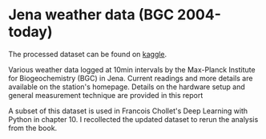 # Jena weather data (BGC 2004-today)

The processed dataset can be found on [kaggle](https://www.kaggle.com/datasets/martinelstner/jena-weather-data-bgc-2004-today).

Various weather data logged at 10min intervals by the Max-Planck Institute for Biogeochemistry (BGC) in Jena. Current readings and more details are available on the station's homepage. Details on the hardware setup and general measurement technique are provided in this report

A subset of this dataset is used in Francois Chollet's Deep Learning with Python in chapter 10. I recollected the updated dataset to rerun the analysis from the book.